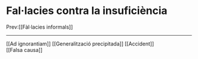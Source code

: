 # Fal·lacies contra la insuficiència
Prev:[[Fàl·lacies informals]]
___
[[Ad ignorantiam]]
[[Generalització precipitada]]
[[Accident]]	
[[Falsa causa]]


